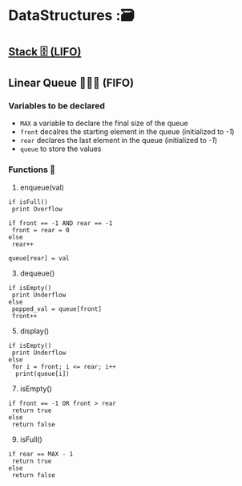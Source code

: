 # DataStructures :🗃️
 
## [Stack 🗄️ (LIFO)](https://github.com/flyingtatta/DataStructures/tree/main/src/com/company/stack#stack-%EF%B8%8F-lifo)

## Linear Queue 🧑‍🤝‍🧑 (FIFO)
### Variables to be declared
- `MAX`  a variable to declare the final size of the queue
- `front` decalres the starting element in the queue (initialized to  _-1_)
- `rear` declares the last element in the queue (initialized to  _-1_)
- `queue` to store the values

### Functions 🥳
1. enqueue(val)
```
if isFull()
 print Overflow
 
if front == -1 AND rear == -1
 front = rear = 0
else 
 rear++

queue[rear] = val
```
3. dequeue()
```
if isEmpty()
 print Underflow
else 
 popped_val = queue[front]
 front++
```
5. display()
```
if isEmpty()
 print Underflow
else
 for i = front; i <= rear; i++
  print(queue[i])  
```
7. isEmpty()
```
if front == -1 OR front > rear
 return true
else
 return false
```
9. isFull()
```
if rear == MAX - 1
 return true
else 
 return false
```

